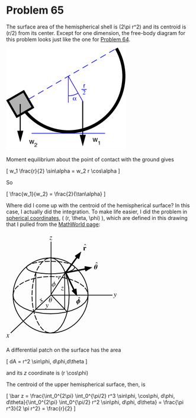 # Problem 65 #

The surface area of the hemispherical shell is \(2\pi r^2\) and its centroid is \(r/2\) from its center. Except for one dimension, the free-body diagram for this problem looks just like the one for [Problem 64][1].

<img src="images/065.png" />

Moment equilibrium about the point of contact with the ground gives

\[ w_1 \frac{r}{2} \sin\alpha = w_2 r \cos\alpha  \]

So

\[ \frac{w_1}{w_2} = \frac{2}{\tan\alpha} \]

Where did I come up with the centroid of the hemispherical surface? In this case, I actually did the integration. To make life easier, I did the problem in [spherical coordinates][2], \( (r, \theta, \phi) \), which are defined in this drawing that I pulled from the [MathWorld page][2]:

<img src="images/spherical-coords.gif" />

A differential patch on the surface has the area

\[ dA = r^2 \sin\phi\, d\phi\,d\theta \]

and its *z* coordinate is \(r \cos\phi\)

The centroid of the upper hemispherical surface, then, is

\[ \bar z = \frac{\int_0^{2\pi} \int_0^{\pi/2} r^3 \sin\phi\, \cos\phi\, d\phi\, d\theta}{\int_0^{2\pi} \int_0^{\pi/2} r^2 \sin\phi\, d\phi\, d\theta} = \frac{\pi r^3}{2 \pi r^2} = \frac{r}{2} \]

[1]: problem064.html
[2]: http://mathworld.wolfram.com/SphericalCoordinates.html

